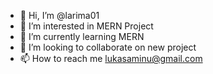 - 👋 Hi, I’m @larima01
- 👀 I’m interested in MERN Project
- 🌱 I’m currently learning MERN
- 💞️ I’m looking to collaborate on new project
- 📫 How to reach me lukasaminu@gmail.com

<!---
larima01/larima01 is a ✨ special ✨ repository because its `README.md` (this file) appears on your GitHub profile.
You can click the Preview link to take a look at your changes.
--->
